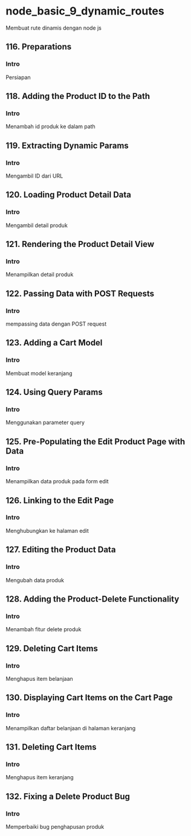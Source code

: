 # node_basic_9_dynamic_routes

Membuat rute dinamis dengan node js

## 116. Preparations

### Intro

Persiapan

## 118. Adding the Product ID to the Path

### Intro

Menambah id produk ke dalam path

## 119. Extracting Dynamic Params

### Intro

Mengambil ID dari URL

## 120. Loading Product Detail Data

### Intro

Mengambil detail produk

## 121. Rendering the Product Detail View

### Intro

Menampilkan detail produk

## 122. Passing Data with POST Requests

### Intro

mempassing data dengan POST request

## 123. Adding a Cart Model

### Intro

Membuat model keranjang

## 124. Using Query Params

### Intro

Menggunakan parameter query

## 125. Pre-Populating the Edit Product Page with Data

### Intro

Menampilkan data produk pada form edit

## 126. Linking to the Edit Page

### Intro

Menghubungkan ke halaman edit

## 127. Editing the Product Data

### Intro

Mengubah data produk

## 128. Adding the Product-Delete Functionality

### Intro

Menambah fitur delete produk

## 129. Deleting Cart Items

### Intro

Menghapus item belanjaan

## 130. Displaying Cart Items on the Cart Page

### Intro

Menampilkan daftar belanjaan di halaman keranjang

## 131. Deleting Cart Items

### Intro

Menghapus item keranjang

## 132. Fixing a Delete Product Bug

### Intro

Memperbaiki bug penghapusan produk
